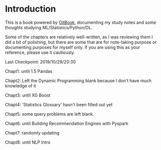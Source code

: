 # Introduction

This is a book powered by [GitBook](https://louisazhou.gitbook.io/notes/), documenting my study notes and some thoughts studying ML/Statistics/Python/DL.

Some of the chapters are relatively well-written, as I was reviewing them I did a bit of polishing, but there are some that are for note-taking purpose or documenting purposes for myself only. If you are using this as your reference, please use it cautiously.   
  
Last Checkpoint: 2019/10/29/20:30

Chapt1: until 1.5 Pandas

Chapt2: Left the Dynamic Programming blank because I don't have much knowledge of it

Chapt3: until XG Boost

Chapt4:  'Statistics Glossary' hasn't been filled out yet

Chapt5: some query problems are left blank. 

Chapt6: until Building Recommendation Engines with Pyspark

Chapt7: randomly updating

Chapt8: until NLP Intro

